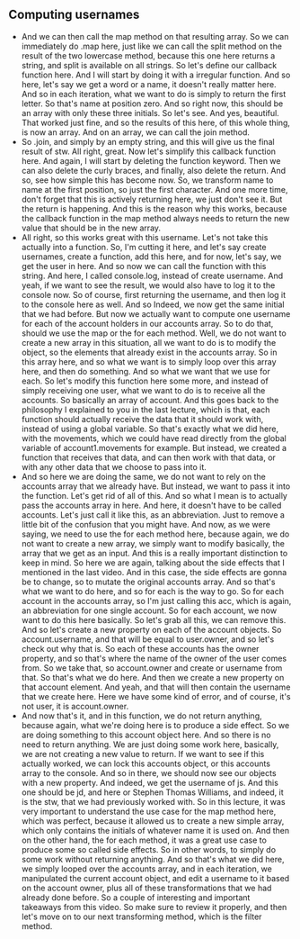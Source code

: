 ## Computing usernames

- And we can then call the map method on that resulting array. So we can immediately do .map here, just like we can call the split method on the result of the two lowercase method, because this one here returns a string, and split is available on all strings. So let's define our callback function here. And I will start by doing it with a irregular function. And so here, let's say we get a word or a name, it doesn't really matter here. And so in each iteration, what we want to do is simply to return the first letter. So that's name at position zero. And so right now, this should be an array with only these three initials. So let's see. And yes, beautiful. That worked just fine, and so the results of this here, of this whole thing, is now an array. And on an array, we can call the join method. 
- So .join, and simply by an empty string, and this will give us the final result of stw. All right, great. Now let's simplify this callback function here. And again, I will start by deleting the function keyword. Then we can also delete the curly braces, and finally, also delete the return. And so, see how simple this has become now. So, we transform name to name at the first position, so just the first character. And one more time, don't forget that this is actively returning here, we just don't see it. But the return is happening. And this is the reason why this works, because the callback function in the map method always needs to return the new value that should be in the new array. 
- All right, so this works great with this username. Let's not take this actually into a function. So, I'm cutting it here, and let's say create usernames, create a function, add this here, and for now, let's say, we get the user in here. And so now we can call the function with this string. And here, I called console.log, instead of create username. And yeah, if we want to see the result, we would also have to log it to the console now. So of course, first returning the username, and then log it to the console here as well. And so Indeed, we now get the same initial that we had before. But now we actually want to compute one username for each of the account holders in our accounts array. So to do that, should we use the map or the for each method. Well, we do not want to create a new array in this situation, all we want to do is to modify the object, so the elements that already exist in the accounts array. So in this array here, and so what we want is to simply loop over this array here, and then do something. And so what we want that we use for each. So let's modify this function here some more, and instead of simply receiving one user, what we want to do is to receive all the accounts. So basically an array of account. And this goes back to the philosophy I explained to you in the last lecture, which is that, each function should actually receive the data that it should work with, instead of using a global variable. So that's exactly what we did here, with the movements, which we could have read directly from the global variable of account1.movements for example. But instead, we created a function that receives that data, and can then work with that data, or with any other data that we choose to pass into it.
- And so here we are doing the same, we do not want to rely on the accounts array that we already have. But instead, we want to pass it into the function. Let's get rid of all of this. And so what I mean is to actually pass the accounts array in here. And here, it doesn't have to be called accounts. Let's just call it like this, as an abbreviation. Just to remove a little bit of the confusion that you might have. And now, as we were saying, we need to use the for each method here, because again, we do not want to create a new array, we simply want to modify basically, the array that we get as an input. And this is a really important distinction to keep in mind. So here we are again, talking about the side effects that I mentioned in the last video. And in this case, the side effects are gonna be to change, so to mutate the original accounts array. And so that's what we want to do here, and so for each is the way to go. So for each account in the accounts array, so I'm just calling this acc, which is again, an abbreviation for one single account. So for each account, we now want to do this here basically. So let's grab all this, we can remove this. And so let's create a new property on each of the account objects. So account.username, and that will be equal to user.owner, and so let's check out why that is. So each of these accounts has the owner property, and so that's where the name of the owner of the user comes from. So we take that, so account.owner and create or username from that. So that's what we do here. And then we create a new property on that account element. And yeah, and that will then contain the username that we create here. Here we have some kind of error, and of course, it's not user, it is account.owner.
- And now that's it, and in this function, we do not return anything, because again, what we're doing here is to produce a side effect. So we are doing something to this account object here. And so there is no need to return anything. We are just doing some work here, basically, we are not creating a new value to return. If we want to see if this actually worked, we can lock this accounts object, or this accounts array to the console. And so in there, we should now see our objects with a new property. And indeed, we get the username of js. And this one should be jd, and here or Stephen Thomas Williams, and indeed, it is the stw, that we had previously worked with. So in this lecture, it was very important to understand the use case for the map method here, which was perfect, because it allowed us to create a new simple array, which only contains the initials of whatever name it is used on. And then on the other hand, the for each method, it was a great use case to produce some so called side effects. So in other words, to simply do some work without returning anything. And so that's what we did here, we simply looped over the accounts array, and in each iteration, we manipulated the current account object, and edit a username to it based on the account owner, plus all of these transformations that we had already done before. So a couple of interesting and important takeaways from this video. So make sure to review it properly, and then let's move on to our next transforming method, which is the filter method.